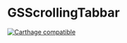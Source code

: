 # GSScrollingTabbar

[![Carthage compatible](https://img.shields.io/badge/Carthage-compatible-4BC51D.svg?style=flat)](https://github.com/Carthage/Carthage)
